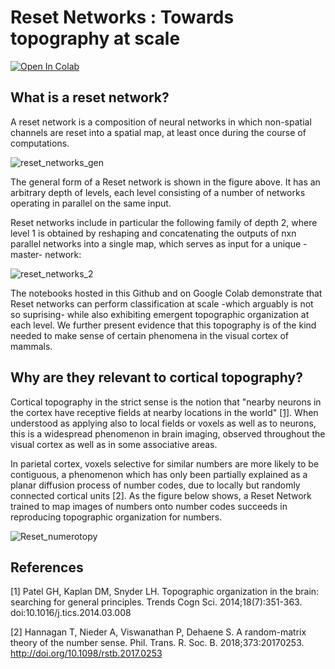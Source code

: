 # Reset Networks : Towards topography at scale
[![Open In Colab](https://colab.research.google.com/assets/colab-badge.svg)](https://colab.research.google.com/drive/1-iUCNMw8Ry-y4PF0xu_jGFpx0ghjTp4i?usp=sharing)

## What is a reset network?
A reset network is a composition of neural networks in which non-spatial channels are reset into a spatial map, at least once during the course of computations.

![reset_networks_gen](https://user-images.githubusercontent.com/13241166/140661564-94a53cde-32c2-4b81-b4b6-db2c2fcb58fa.png)

The general form of a Reset network is shown in the figure above. It has an arbitrary depth of levels, each level consisting of a number of networks operating in parallel on the same input.

Reset networks include in particular the following family of depth 2, where level 1 is obtained by reshaping and concatenating the outputs of nxn parallel networks into a single map, which serves as input for a unique -master- network:

![reset_networks_2](https://user-images.githubusercontent.com/13241166/140658409-e557f449-8af9-46a2-a405-6c62fc45687d.png)

The notebooks hosted in this Github and on Google Colab demonstrate that Reset networks can perform classification at scale -which arguably is not so suprising- while also exhibiting emergent topographic organization at each level. We further present evidence that this topography is of the kind needed to make sense of certain phenomena in the visual cortex of mammals.

## Why are they relevant to cortical topography?

Cortical topography in the strict sense is the notion that "nearby neurons in the cortex have receptive fields at nearby locations in the world" [[1]](https://www.ncbi.nlm.nih.gov/pmc/articles/PMC4074559/). When understood as applying also to local fields or voxels as well as to neurons, this is a widespread phenomenon in brain imaging, observed throughout the visual cortex as well as in some associative areas. 

In parietal cortex, voxels selective for similar numbers are more likely to be contiguous, a phenomenon which has only been partially explained as a planar diffusion process of number codes, due to locally but randomly connected cortical units [2]. As the figure below shows, a Reset Network trained to map images of numbers onto number codes succeeds in reproducing topographic organization for numbers.

![Reset_numerotopy](https://user-images.githubusercontent.com/13241166/141204652-fa07b2f1-b3dd-4043-98e3-dd7da3caf01c.png)

## References
[1] Patel GH, Kaplan DM, Snyder LH. Topographic organization in the brain: searching for general principles. Trends Cogn Sci. 2014;18(7):351-363. doi:10.1016/j.tics.2014.03.008

[2] Hannagan T, Nieder A, Viswanathan P, Dehaene S. A random-matrix theory of the number sense. Phil. Trans. R. Soc. B. 2018;373:20170253.
http://doi.org/10.1098/rstb.2017.0253
